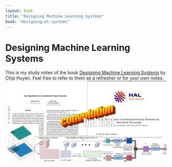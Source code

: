 ```yaml
---
layout: book
title: "Designing Machine Learning Systems"
book: "designing-ml-systems"
---
```

# Designing Machine Learning Systems
This is my study notes of the book [Designing Machine Learning Systems](https://www.amazon.com/Designing-Machine-Learning-Systems-Production-Ready/dp/1098107969) by Chip Huyen.
Feel free to refer to them as a refresher or for your own notes.
![test](/_medias/convolution_but_fast.jpg)
